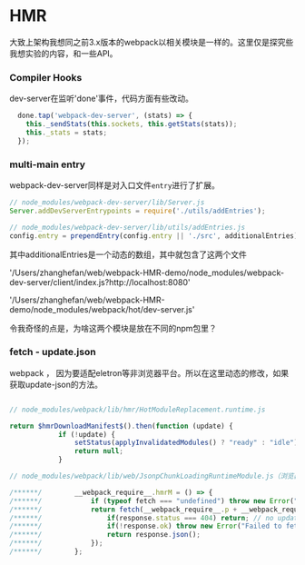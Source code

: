 # HMR

大致上架构我想同之前3.x版本的webpack以相关模块是一样的。这里仅是探究些我想实验的内容，和一些API。


### Compiler Hooks

dev-server在监听'done'事件，代码方面有些改动。

```js
  done.tap('webpack-dev-server', (stats) => {
    this._sendStats(this.sockets, this.getStats(stats));
    this._stats = stats;
  });
```

### multi-main entry

webpack-dev-server同样是对入口文件`entry`进行了扩展。

```js
// node_modules/webpack-dev-server/lib/Server.js
Server.addDevServerEntrypoints = require('./utils/addEntries');

// node_modules/webpack-dev-server/lib/utils/addEntries.js
config.entry = prependEntry(config.entry || './src', additionalEntries);
```

其中additionalEntries是一个动态的数组，其中就包含了这两个文件

'/Users/zhanghefan/web/webpack-HMR-demo/node_modules/webpack-dev-server/client/index.js?http://localhost:8080'

'/Users/zhanghefan/web/webpack-HMR-demo/node_modules/webpack/hot/dev-server.js'

令我奇怪的点是，为啥这两个模块是放在不同的npm包里？

### fetch - update.json

webpack ， 因为要适配eletron等非浏览器平台。所以在这里动态的修改，如果获取update-json的方法。

```js

// node_modules/webpack/lib/hmr/HotModuleReplacement.runtime.js

return $hmrDownloadManifest$().then(function (update) {
			if (!update) {
				setStatus(applyInvalidatedModules() ? "ready" : "idle");
				return null;
			}

// node_modules/webpack/lib/web/JsonpChunkLoadingRuntimeModule.js（浏览器获取的源码）

/******/ 		__webpack_require__.hmrM = () => {
/******/ 			if (typeof fetch === "undefined") throw new Error("No browser support: need fetch API");
/******/ 			return fetch(__webpack_require__.p + __webpack_require__.hmrF()).then((response) => {
/******/ 				if(response.status === 404) return; // no update available
/******/ 				if(!response.ok) throw new Error("Failed to fetch update manifest " + response.statusText);
/******/ 				return response.json();
/******/ 			});
/******/ 		};
```

